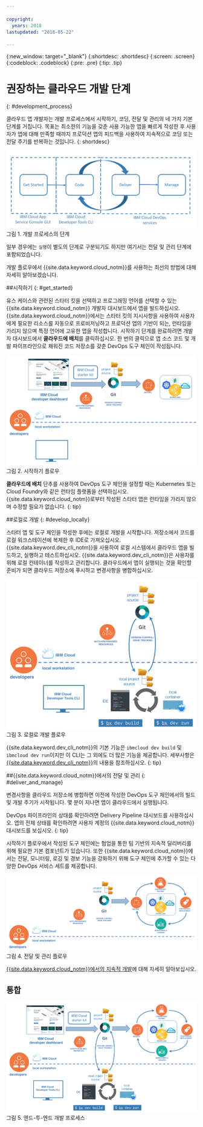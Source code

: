 ```yaml
---

copyright:
  years: 2018
lastupdated: "2018-05-22"

---
```

{:new_window: target="_blank"}
{:shortdesc: .shortdesc}
{:screen: .screen}
{:codeblock: .codeblock}
{:pre: .pre}
{:tip: .tip}

# 권장하는 클라우드 개발 단계
{: #development_process}

클라우드 앱 개발자는 개발 프로세스에서 시작하기, 코딩, 전달 및 관리의 네 가지 기본 단계를 거칩니다. 목표는 최소한의 기능을 갖춘 사용 가능한 앱을 빠르게 작성한 후 사용자가 앱에 대해 만족할 때까지 프로덕션 앱의 피드백을 사용하여 지속적으로 코딩 또는 전달 주기를 반복하는 것입니다.
{: shortdesc}

![개발 플로우](images/dev_flow_overview.png "개발 플로우") 그림 1. 개발 프로세스의 단계

일부 경우에는 `실행`이 별도의 단계로 구분되기도 하지만 여기서는 전달 및 관리 단계에 포함되었습니다. 

개발 플로우에서 {{site.data.keyword.cloud_notm}}를 사용하는 최선의 방법에 대해 자세히 알아보겠습니다.

##시작하기
{: #get_started}

유스 케이스와 관련된 스타터 킷을 선택하고 프로그래밍 언어를 선택할 수 있는 {{site.data.keyword.cloud_notm}} 개발자 대시보드에서 앱을 빌드하십시오. {{site.data.keyword.cloud_notm}}에서는 스타터 킷의 지시사항을 사용하여 사용자에게 필요한 리소스를 자동으로 프로비저닝하고 프로덕션 앱의 기반이 되는, 런타임을 가리지 않으며 특정 언어에 고유한 앱을 작성합니다. 시작하기 단계를 완료하려면 개발자 대시보드에서 **클라우드에 배치**를 클릭하십시오. 한 번의 클릭으로 앱 소스 코드 및 개발 파이프라인으로 채워진 코드 저장소를 갖춘 DevOps 도구 체인이 작성됩니다. 

![시작하기](images/dev_get_started.png "시작하기") 그림 2. 시작하기 플로우

**클라우드에 배치** 단추를 사용하여 DevOps 도구 체인을 설정할 때는 Kubernetes 또는 Cloud Foundry와 같은 런타임 플랫폼을 선택하십시오. {{site.data.keyword.cloud_notm}}로부터 작성된 스타터 앱은 런타임을 가리지 않으며 수정할 필요가 없습니다.
{: tip}

##로컬로 개발
{: #develop_locally}

스타터 앱 및 도구 체인을 작성한 후에는 로컬로 개발을 시작합니다. 저장소에서 코드를 로컬 워크스테이션에 복제한 후 IDE로 가져오십시오. {{site.data.keyword.dev_cli_notm}}을 사용하여 로컬 시스템에서 클라우드 앱을 빌드하고, 실행하고 테스트하십시오. {{site.data.keyword.dev_cli_notm}}은 사용자를 위해 로컬 컨테이너를 작성하고 관리합니다. 클라우드에서 앱이 실행되는 것을 확인할 준비가 되면 클라우드 저장소에 푸시하고 변경사항을 병합하십시오.

![로컬로 개발](images/dev_code_locally.png "로컬로 개발") 그림 3. 로컬로 개발 플로우

{{site.data.keyword.dev_cli_notm}}의 기본 기능은 `ibmcloud dev build` 및 `ibmcloud dev run`이지만 이 CLI는 그 외에도 더 많은 기능을 제공합니다. 세부사항은 [{{site.data.keyword.dev_cli_notm}}](../cli/idt/index.html)의 내용을 참조하십시오.
{: tip}

##{{site.data.keyword.cloud_notm}}에서의 전달 및 관리
{: #deliver_and_manage}

변경사항을 클라우드 저장소에 병합하면 이전에 작성한 DevOps 도구 체인에서의 빌드 및 개발 주기가 시작됩니다. 몇 분이 지나면 앱이 클라우드에서 실행됩니다.

DevOps 파이프라인의 상태를 확인하려면 Delivery Pipeline 대시보드를 사용하십시오. 앱의 전체 상태를 확인하려면 사용자 계정의 {{site.data.keyword.cloud_notm}} 대시보드를 보십시오.
{: tip}

시작하기 플로우에서 작성된 도구 체인에는 협업을 통한 팀 기반의 지속적 딜리버리를 위해 필요한 기본 컴포넌트가 있습니다. 또한 {{site.data.keyword.cloud_notm}}에서는 전달, 모니터링, 로깅 및 경보 기능을 강화하기 위해 도구 체인에 추가할 수 있는 다양한 DevOps 서비스 세트를 제공합니다.

![전달 및 관리](images/dev_deliver_and_manage.png "전달 및 관리") 그림 4. 전달 및 관리 플로우

[{{site.data.keyword.cloud_notm}}에서의 지속적 개발](../services/ContinuousDelivery/index.html#cd_getting_started)에 대해 자세히 알아보십시오.

## 통합

![프로세스 세부사항](images/dev_process_detail.png "프로세스 세부사항") 그림 5. 엔드-투-엔드 개발 프로세스
